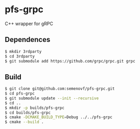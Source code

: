 # pfs-grpc

C++ wrapper for gRPC

## Dependences
```sh
$ mkdir 3rdparty
$ cd 3rdparty
$ git submodule add https://github.com/grpc/grpc.git grpc
```

## Build
```sh
$ git clone git@github.com:semenovf/pfs-grpc.git
$ cd pfs-grpc
$ git submodule update --init --recursive
$ cd ..
$ mkdir -p builds/pfs-grpc
$ cd builds/pfs-grpc
$ cmake -DCMAKE_BUILD_TYPE=Debug ../../pfs-grpc
$ cmake --build .
```
